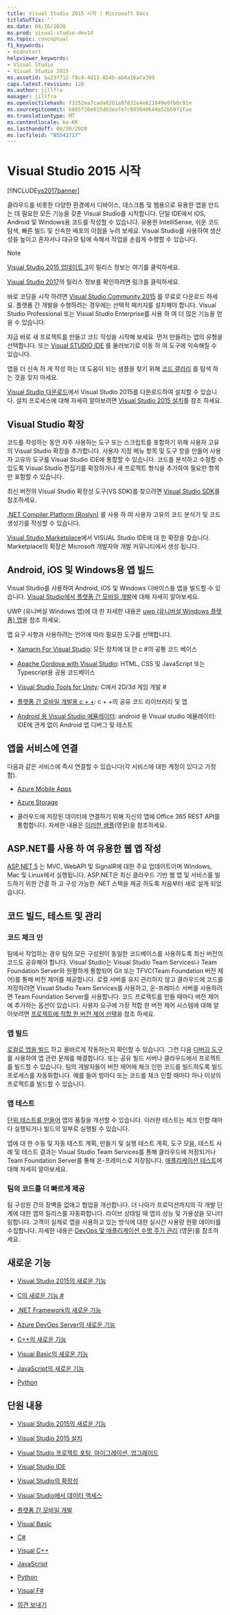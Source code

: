 ```yaml
---
title: Visual Studio 2015 시작 | Microsoft Docs
titleSuffix: ''
ms.date: 04/16/2020
ms.prod: visual-studio-dev14
ms.topic: conceptual
f1_keywords:
- msdnstart
helpviewer_keywords:
- Visual Studio
- Visual Studio 2015
ms.assetid: ba237712-f8c4-4d13-854b-ab4a16afa309
caps.latest.revision: 128
ms.author: jillfra
manager: jillfra
ms.openlocfilehash: f3252ea7cada8261a97832e4e621849e0fb0c91e
ms.sourcegitcommit: b885f26e015d03eafe7c885040644a52bb071fae
ms.translationtype: MT
ms.contentlocale: ko-KR
ms.lasthandoff: 06/30/2020
ms.locfileid: "85543717"
---
```

# <a name="welcome-to-visual-studio-2015"></a>Visual Studio 2015 시작
[!INCLUDE[vs2017banner](includes/vs2017banner.md)]

클라우드를 비롯한 다양한 환경에서 디바이스, 데스크톱 및 웹용으로 유용한 앱을 만드는 데 필요한 모든 기능을 갖춘 Visual Studio를 시작합니다. 단일 IDE에서 iOS, Android 및 Windows용 코드를 작성할 수 있습니다. 유용한 IntelliSense, 쉬운 코드 탐색, 빠른 빌드 및 신속한 배포의 이점을 누려 보세요. Visual Studio를 사용하여 생산성을 높이고 혼자서나 대규모 팀에 속해서 작업을 손쉽게 수행할 수 있습니다.

> [!NOTE]
> [Visual Studio 2015 업데이트 3](https://docs.microsoft.com/visualstudio/releasenotes/vs2015-update3-vs)의 릴리스 정보는 여기를 클릭하세요.
>
> [Visual Studio 2017](https://www.visualstudio.com/news/releasenotes/vs2017-relnotes)의 릴리스 정보를 확인하려면 링크를 클릭하세요.

 바로 코딩을 시작 하려면 [Visual Studio Community 2015](https://visualstudio.microsoft.com/vs/older-downloads/) 를 무료로 다운로드 하세요. 플랫폼 간 개발을 수행하려는 경우에는 선택적 패키지를 설치해야 합니다. Visual Studio Professional 또는 Visual Studio Enterprise를 사용 하 여 더 많은 기능을 얻을 수 있습니다.

 지금 바로 새 프로젝트를 만들고 코드 작성을 시작해 보세요. 먼저 만들려는 앱의 유형을 선택합니다. 또는 [Visual STUDIO IDE](./ide/visual-studio-ide.md) 를 둘러보기로 이동 하 여 도구에 익숙해질 수 있습니다.

 앱을 더 신속 하 게 작성 하는 데 도움이 되는 샘플을 찾기 위해 [코드 갤러리](https://code.msdn.microsoft.com/) 를 탐색 하는 것을 잊지 마세요.

 [Visual Studio 다운로드](https://visualstudio.microsoft.com/vs/older-downloads/)에서 Visual Studio 2015를 다운로드하여 설치할 수 있습니다. 설치 프로세스에 대해 자세히 알아보려면 [Visual Studio 2015 설치](./install/install-visual-studio-2015.md)를 참조 하세요.

## <a name="extend-visual-studio"></a>Visual Studio 확장
 코드를 작성하는 동안 자주 사용하는 도구 또는 스크립트를 포함하기 위해 사용자 고유의 Visual Studio 확장을 추가합니다. 사용자 지정 메뉴 항목 및 도구 창을 만들어 사용자 고유의 도구를 Visual Studio IDE에 통합할 수 있습니다. 코드를 분석하고 수정할 수 있도록 Visual Studio 편집기를 확장하거나 새 프로젝트 형식을 추가하여 필요한 항목만 포함할 수 있습니다.

 최신 버전의 Visual Studio 확장성 도구(VS SDK)를 찾으려면 [Visual Studio SDK](./extensibility/visual-studio-sdk.md)를 참조하세요.

 [.NET Compiler Platform (Roslyn)](https://github.com/dotnet/Roslyn) 를 사용 하 여 사용자 고유의 코드 분석기 및 코드 생성기를 작성할 수 있습니다. 

 [Visual Studio Marketplace](https://visualstudiogallery.msdn.microsoft.com/)에서 VISUAL Studio IDE에 대 한 확장을 찾습니다. Marketplace의 확장은 Microsoft 개발자와 개발 커뮤니티에서 생성 됩니다.

## <a name="build-apps-for-android-ios-and-windows"></a>Android, iOS 및 Windows용 앱 빌드
 Visual Studio를 사용하여 Android, iOS 및 Windows 디바이스용 앱을 빌드할 수 있습니다. [Visual Studio에서 플랫폼 간 모바일 개발](./cross-platform/cross-platform-mobile-development-in-visual-studio.md)에 대해 자세히 알아보세요.

 UWP (유니버설 Windows 앱)에 대 한 자세한 내용은 [uwp (유니버설 Windows 플랫폼) 앱](https://docs.microsoft.com/windows/uwp/get-started/universal-application-platform-guide)을 참조 하세요.

 앱 요구 사항과 사용하려는 언어에 따라 필요한 도구를 선택합니다.

- [Xamarin For Visual Studio](./cross-platform/build-apps-with-native-ui-using-xamarin-in-visual-studio.md): 모든 장치에 대 한 c #의 공통 코드 베이스

- [Apache Cordova with Visual Studio](https://msdn.microsoft.com/library/db446f2c-6ba4-4c76-aac5-4c66f43b8c42): HTML, CSS 및 JavaScript 또는 Typescript용 공용 코드베이스

- [Visual Studio Tools for Unity](./cross-platform/visual-studio-tools-for-unity.md): C에서 2D/3d 게임 개발 #

- [플랫폼 간 모바일 개발용 c + +](./cross-platform/visual-cpp-for-cross-platform-mobile-development.md): c + +의 공유 코드 라이브러리 및 앱

- [Android 용 Visual Studio 에뮬레이터](./cross-platform/visual-studio-emulator-for-android.md): android 용 Visual studio 에뮬레이터: IDE에 관계 없이 Android 앱 디버그 및 테스트

## <a name="connect-your-apps-to-services"></a>앱을 서비스에 연결
 다음과 같은 서비스에 즉시 연결할 수 있습니다(각 서비스에 대한 계정이 있다고 가정함).

- [Azure Mobile Apps](https://azure.microsoft.com/documentation/services/mobile-services/)

- [Azure Storage](https://azure.microsoft.com/documentation/services/storage/)

- 클라우드에 저장된 데이터에 연결하기 위해 자신의 앱에 Office 365 REST API를 통합합니다. 자세한 내용은 [이러한 샘플](https://docs.microsoft.com/samples/browse/?products=office-365&term=REST)(영문)을 참조하세요.

## <a name="write-great-web-apps-with-aspnet"></a>ASP.NET를 사용 하 여 유용한 웹 앱 작성
 [ASP.NET 5](https://docs.microsoft.com/aspnet/core/?view=aspnetcore-3.0) 는 MVC, WebAPI 및 SignalR에 대한 주요 업데이트이며 Windows, Mac 및 Linux에서 실행됩니다.  ASP.NET은 최신 클라우드 기반 웹 앱 및 서비스를 빌드하기 위한 간결 하 고 구성 가능한 .NET 스택을 제공 하도록 처음부터 새로 설계 되었습니다.

## <a name="build-test-and-manage-your-code"></a>코드 빌드, 테스트 및 관리

### <a name="check-in-your-code"></a>코드 체크 인
 팀에서 작업하는 경우 팀의 모든 구성원이 동일한 코드베이스를 사용하도록 최신 버전의 코드도 공유해야 합니다. Visual Studio는 Visual Studio Team Services나 Team Foundation Server와 원활하게 통합되어 Git 또는 TFVC(Team Foundation 버전 제어)를 통해 버전 제어를 제공합니다. 로컬 서버를 유지 관리하지 않고 클라우드에 코드를 저장하려면 Visual Studio Team Services를 사용하고, 온-프레미스 서버를 사용하려면 Team Foundation Server를 사용합니다. 코드 프로젝트를 만들 때마다 버전 제어에 추가하는 옵션이 있습니다. 사용자 요구에 가장 적합 한 버전 제어 시스템에 대해 알아보려면 [프로젝트에 적합 한 버전 제어 선택](https://docs.microsoft.com/azure/devops/repos/tfvc/comparison-git-tfvc?view=azure-devops)을 참조 하세요.

### <a name="build-your-app"></a>앱 빌드
 [로컬로 앱을 빌드](./ide/compiling-and-building-in-visual-studio.md) 하고 올바르게 작동하는지 확인할 수 있습니다. 그런 다음 [디버깅 도구](./debugger/debugging-in-visual-studio.md) 를 사용하여 앱 관련 문제를 해결합니다. 또는 공유 빌드 서버나 클라우드에서 프로젝트를 빌드할 수 있습니다. 팀의 개발자들이 버전 제어에 체크 인한 코드를 빌드하도록 빌드 프로세스를 자동화합니다. 예를 들어 밤마다 또는 코드를 체크 인할 때마다 하나 이상의 프로젝트를 빌드할 수 있습니다.

### <a name="test-your-app"></a>앱 테스트
 [단위 테스트를 만들어](./test/unit-test-your-code.md) 앱의 품질을 개선할 수 있습니다. 이러한 테스트는 체크 인할 때마다 실행되거나 빌드의 일부로 실행될 수 있습니다.

 앱에 대 한 수동 및 자동 테스트 계획, 만들기 및 실행 테스트 계획, 도구 모음, 테스트 사례 및 테스트 결과는 Visual Studio Team Services를 통해 클라우드에 저장되거나 Team Foundation Server를 통해 온-프레미스로 저장됩니다. [애플리케이션 테스트](https://msdn.microsoft.com/library/73baa961-c21f-43fe-bb92-3f59ae9b5945)에 대해 자세히 알아보세요.

### <a name="deliver-your-teams-code-faster"></a>팀의 코드를 더 빠르게 제공
 팀 구성원 간의 장벽을 없애고 협업을 개선합니다. 더 나아가 프로덕션까지의 각 개발 단계에 대한 앱의 릴리스를 자동화합니다. 라이브 상태일 때 앱의 성능 및 가용성을 모니터링합니다. 고객이 실제로 앱을 사용하고 있는 방식에 대한 실시간 사용량 현황 데이터를 수집합니다. 자세한 내용은 [DevOps 및 애플리케이션 수명 주기 관리](https://msdn.microsoft.com/library/74a1f71d-7f23-4c71-8fd7-89ede614fab6) (영문)를 참조하세요.

## <a name="whats-new"></a>새로운 기능

- [Visual Studio 2015의 새로운 기능](./what-s-new-in-visual-studio-2015.md)

- [C의 새로운 기능 #](https://msdn.microsoft.com/library/9f18dc26-27fa-4603-a639-b573f07a117b)

- [.NET Framework의 새로운 기능](https://msdn.microsoft.com/library/1d971dd7-10fc-4692-8dac-30ca308fc0fa)

- [Azure DevOps Server의 새로운 기능](/azure/devops/server/whats-new)

- [C++의 새로운 기능](https://docs.microsoft.com/previous-versions/hh409293(v=vs.140))

- [Visual Basic의 새로운 기능](https://msdn.microsoft.com/library/d7e97396-7f42-4873-a81c-4ebcc4b6ca02)

- [JavaScript의 새로운 기능](https://docs.microsoft.com/visualstudio/javascript/javascript-in-visual-studio?view=vs-2015#whats-new-in-javascript)

- [Python](./python/getting-started-with-python.md)

## <a name="in-this-section"></a>단원 내용

- [Visual Studio 2015의 새로운 기능](./what-s-new-in-visual-studio-2015.md)

- [Visual Studio 2015 설치](./install/install-visual-studio-2015.md)

- [Visual Studio 프로젝트 포팅, 마이그레이션, 업그레이드](./porting/porting-migrating-and-upgrading-visual-studio-projects.md)

- [Visual Studio IDE](./ide/visual-studio-ide.md)

- [Visual Studio의 확장성](./extensibility/extensibility-in-visual-studio.md)

- [Visual Studio에서 데이터 액세스](./data-tools/accessing-data-in-visual-studio.md)

- [플랫폼 간 모바일 개발](./cross-platform/cross-platform-mobile-development-in-visual-studio.md)

- [Visual Basic](https://docs.microsoft.com/dotnet/visual-basic/?view=vs-2015)

- [C#](https://docs.microsoft.com/dotnet/csharp/?view=vs-2015)

- [Visual C++](https://msdn.microsoft.com/library/e8dcc44c-a3e2-4ffe-887c-fd15b18dc458)

- [JavaScript](./javascript/javascript-in-visual-studio.md)

- [Python](./python/getting-started-with-python.md)

- [Visual F#](https://msdn.microsoft.com/library/66f52f8a-a034-4c32-bb83-fa5b030faa4d)

- [의견 보내기](./ide/talk-to-us.md)
